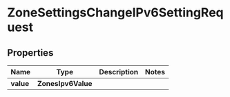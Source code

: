

# ZoneSettingsChangeIPv6SettingRequest


## Properties

| Name | Type | Description | Notes |
|------------ | ------------- | ------------- | -------------|
|**value** | **ZonesIpv6Value** |  |  |



